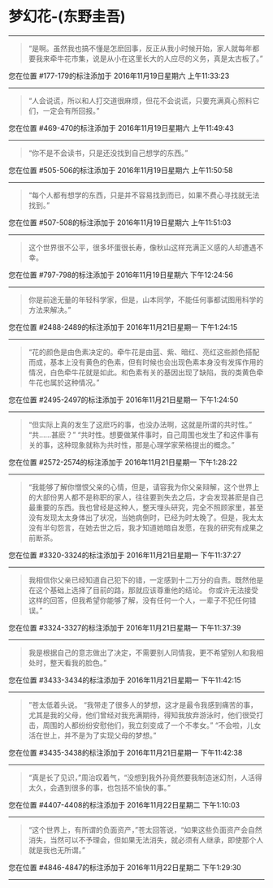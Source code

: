 # 梦幻花-(东野圭吾)

---

> “是啊。虽然我也搞不懂是怎麽回事，反正从我小时候开始，家人就每年都要我来牵牛花市集，说是从小在这里长大的人应尽的义务，真是太古板了。”

您在位置 #177-179的标注添加于 2016年11月19日星期六 上午11:33:23

---

> “人会说谎，所以和人打交道很麻烦，但花不会说谎，只要充满真心照料它们，一定会有所回报。”

您在位置 #469-470的标注添加于 2016年11月19日星期六 上午11:49:43

---

> “你不是不会读书，只是还没找到自己想学的东西。”

您在位置 #505-506的标注添加于 2016年11月19日星期六 上午11:50:58

---

> “每个人都有想学的东西，只是并不容易找到而已，如果不费心寻找就无法找到。”

您在位置 #507-508的标注添加于 2016年11月19日星期六 上午11:51:03

---

> 这个世界很不公平，很多坏蛋很长寿，像秋山这样充满正义感的人却遭遇不幸。

您在位置 #797-798的标注添加于 2016年11月19日星期六 下午12:24:56

---

> 你是前途无量的年轻科学家，但是，山本同学，不能任何事都试图用科学的方法来解决。”

您在位置 #2488-2489的标注添加于 2016年11月21日星期一 下午1:24:15

---

> “花的颜色是由色素决定的。牵牛花是由蓝、紫、暗红、亮红这些颜色搭配而成，基本上没有黄色的色素，但有时候也会出现色素本身没有发挥作用的情况，白色牵牛花就是如此。和色素有关的基因出现了缺陷，我的类黄色牵牛花也属於这种情况。”

您在位置 #2495-2497的标注添加于 2016年11月21日星期一 下午1:24:50

---

> “但实际上真的发生了这麽巧的事，也没办法啊，这就是所谓的共时性。” “共……甚麽？” “共时性。想要做某件事时，自己周围也发生了和这件事有关的事，这种现象就称为共时性，那是心理学家荣格提出的概念。”

您在位置 #2572-2574的标注添加于 2016年11月21日星期一 下午1:28:22

---

> “我能够了解你憎恨父亲的心情，但是，请容我为你父亲辩解，这个世界上的大部份男人都不是称职的家人，往往要到失去之后，才会发现甚麽是自己最重要的东西。我也曾经是这种人，整天埋头研究，完全不照顾家里，甚至没有发现太太身体出了状况，当她病倒时，已经为时太晚了。但是，我太太没有半句怨言，在她去世之后，我才知道她暗自发愿，在我的研究有成果之前断茶。

您在位置 #3320-3324的标注添加于 2016年11月21日星期一 下午11:37:27

---

> 我相信你父亲已经知道自己犯下的错，一定感到十二万分的自责。既然他是在这个基础上选择了目前的路，那就应该尊重他的结论。 你或许无法接受这样的回答，但我希望你能够了解，没有任何一个人，一辈子不犯任何错误。”

您在位置 #3324-3327的标注添加于 2016年11月21日星期一 下午11:37:39

---

> 我是根据自己的意志做出了决定，不需要别人同情我，更不希望别人和我相处时，整天看我的脸色。”

您在位置 #3433-3434的标注添加于 2016年11月21日星期一 下午11:42:15

---

> ”苍太低着头说。 “我带走了很多人的梦想，这才是最令我感到痛苦的事，尤其是我的父母，他们曾经对我充满期待，得知我放弃游泳时，他们很受打击，周围的人都纷纷安慰他们，我立刻变成了一个不孝女。” “不会啦，儿女活在世上，并不是为了实现父母的梦想。”

您在位置 #3435-3438的标注添加于 2016年11月21日星期一 下午11:42:38

---

> “真是长了见识，”周治叹着气，“没想到我外孙竟然要我制造迷幻剂，人活得太久，会遇到很多的事，也包括不愉快的事。”

您在位置 #4407-4408的标注添加于 2016年11月22日星期二 下午1:10:03

---

> “这个世界上，有所谓的负面资产，”苍太回答说，“如果这些负面资产会自然消失，当然可以不予理会，但如果无法消失，就必须有人继承，即使那个人就是我也无所谓。”

您在位置 #4846-4847的标注添加于 2016年11月22日星期二 下午1:29:30

---

